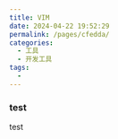 ```yaml
---
title: VIM
date: 2024-04-22 19:52:29
permalink: /pages/cfedda/
categories:
  - 工具
  - 开发工具 
tags:
  - 
---
```


### test
test